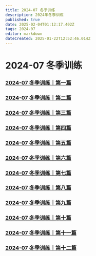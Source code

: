 ```yaml
---
title: 2024-07 冬季训练
description: 2024年冬季训练
published: true
date: 2025-02-04T01:12:17.402Z
tags: 2024-07
editor: markdown
dateCreated: 2025-01-22T12:52:46.014Z
---
```


# 2024-07 冬季训练
### [2024-07 冬季训练｜第一篇](/home/2024-07/2024-07-01)
### [2024-07 冬季训练｜第二篇](/home/2024-07/2024-07-02)
### [2024-07 冬季训练｜第三篇](/home/2024-07/2024-07-03)
### [2024-07 冬季训练｜第四篇](/home/2024-07/2024-07-04)
### [2024-07 冬季训练｜第五篇](/home/2024-07/2024-07-05)
### [2024-07 冬季训练｜第六篇](/home/2024-07/2024-07-06)
### [2024-07 冬季训练｜第七篇](/home/2024-07/2024-07-07)
### [2024-07 冬季训练｜第八篇](/home/2024-07/2024-07-08)
### [2024-07 冬季训练｜第九篇](/home/2024-07/2024-07-09)
### [2024-07 冬季训练｜第十篇](/home/2024-07/2024-07-10)
### [2024-07 冬季训练｜第十一篇](/home/2024-07/2024-07-11)
### [2024-07 冬季训练｜第十二篇](/home/2024-07/2024-07-12)